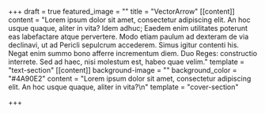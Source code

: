 +++
draft = true
featured_image = ""
title = "VectorArrow"
[[content]]
content = "Lorem ipsum dolor sit amet, consectetur adipiscing elit. An hoc usque quaque, aliter in vita? Idem adhuc; Eaedem enim utilitates poterunt eas labefactare atque pervertere. Modo etiam paulum ad dexteram de via declinavi, ut ad Pericli sepulcrum accederem. Simus igitur contenti his. Negat enim summo bono afferre incrementum diem. Duo Reges: constructio interrete. Sed ad haec, nisi molestum est, habeo quae velim."
template = "text-section"
[[content]]
background-image = ""
background_color = "#4A90E2"
content = "Lorem ipsum dolor sit amet, consectetur adipiscing elit. An hoc usque quaque, aliter in vita?\n"
template = "cover-section"

+++
